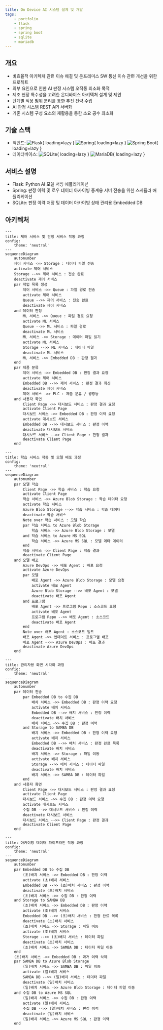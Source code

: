 ```yaml
---
title: On Device AI 시스템 설계 및 개발
tags:
    - portfolio
    - flask
    - spring
    - spring boot
    - sqlite
    - mariadb
---
```


## 개요

- 비효율적 아키텍처 관련 이슈 해결 및 온프레미스 SW 통신 이슈 관련 개선을 위한 프로젝트
- 외부 요인으로 인한 AI 판정 시스템 오작동 최소화 목적
- 제조 현장 특수성을 고려한 온디바이스 아키텍처 설계 및 제안
- 단계별 적용 범위 분리를 통한 추진 전략 수립
- AI 판정 시스템 REST API 서버화
- 기존 시스템 구성 요소의 재활용을 통한 소요 공수 최소화

## 기술 스택

- 백엔드: 
![Flask](https://img.shields.io/badge/Flask-000000?style=flat-square&logo=flask&logoColor=white){ loading=lazy }
![Spring](https://img.shields.io/badge/Spring-6DB33F?style=flat-square&logo=spring&logoColor=white){ loading=lazy }
![Spring Boot](https://img.shields.io/badge/Spring%20Boot-6DB33F?style=flat-square&logo=springboot&logoColor=white){ loading=lazy }
- 데이터베이스:
![SQLite](https://img.shields.io/badge/SQLite-003B57?style=flat-square&logo=sqlite&logoColor=white){ loading=lazy }
![MariaDB](https://img.shields.io/badge/MariaDB-003545?style=flat-square&logo=mariadb&logoColor=white){ loading=lazy }

## 서비스 설명

- Flask: Python AI 모델 서빙 애플리케이션
- Spring: 판정 이력 및 로우 데이터 아카이빙 중계용 서버 전송을 위한 스케쥴러 애플리케이션
- SQLite: 판정 이력 저장 및 데이터 아카이빙 상태 관리용 Embedded DB

## 아키텍처

```mermaid
---
title: 제어 서비스 및 판정 서비스 작동 과정
config:
    theme: 'neutral'
---
sequenceDiagram
    autonumber
    제어 서비스 ->> Storage : 데이터 파일 전송
    activate 제어 서비스
    Storage -->> 제어 서비스 : 전송 완료
    deactivate 제어 서비스
    par 작업 목록 생성
        제어 서비스 ->> Queue : 파일 경로 전송
        activate 제어 서비스
        Queue -->> 제어 서비스 : 전송 완료
        deactivate 제어 서비스
    and 데이터 판정
        ML 서비스 ->> Queue : 파일 경로 요청
        activate ML 서비스
        Queue -->> ML 서비스 : 파일 경로
        deactivate ML 서비스
        ML 서비스 ->> Storage : 데이터 파일 읽기
        activate ML 서비스
        Storage -->> ML 서비스 : 데이터 파일
        deactivate ML 서비스
        ML 서비스 ->> Embedded DB : 판정 결과
    end
    par 제품 분류
        제어 서비스 ->> Embedded DB : 판정 결과 요청
        activate 제어 서비스
        Embedded DB -->> 제어 서비스 : 판정 결과 회신
        deactivate 제어 서비스
        제어 서비스 ->> PLC : 제품 분류 / 경광등
    and 사용자 화면
        Client Page ->> 대시보드 서비스 : 판정 결과 요청
        activate Client Page
        대시보드 서비스 ->> Embedded DB : 판정 이력 요청
        activate 대시보드 서비스
        Embedded DB -->> 대시보드 서비스 : 판정 이력
        deactivate 대시보드 서비스
        대시보드 서비스 -->> Client Page : 판정 결과
        deactivate Client Page
    end
```

```mermaid
---
title: 학습 서비스 작동 및 모델 배포 과정
config:
    theme: 'neutral'
---
sequenceDiagram
    autonumber
    par 모델 학습
        Client Page ->> 학습 서비스 : 학습 요청
        activate Client Page
        학습 서비스 ->> Azure Blob Storage : 학습 데이터 요청
        activate 학습 서비스
        Azure Blob Storage -->> 학습 서비스 : 학습 데이터
        deactivate 학습 서비스
        Note over 학습 서비스 : 모델 학습
        par 학습 서비스 to Azure Blob Storage
            학습 서비스 ->> Azure Blob Storage : 모델
        and 학습 서비스 to Azure MS SQL
            학습 서비스 ->> Azure MS SQL : 모델 메타 데이터
        end
        학습 서비스 ->> Client Page : 학습 결과
        deactivate Client Page
    and 모델 배포
        Azure DevOps ->> 배포 Agent : 배포 요청
        activate Azure DevOps
        par 모델
            배포 Agent ->> Azure Blob Storage : 모델 요청
            activate 배포 Agent
            Azure Blob Storage -->> 배포 Agent : 모델
            deactivate 배포 Agent
        and 프로그램
            배포 Agent ->> 프로그램 Repo : 소스코드 요청
            activate 배포 Agent
            프로그램 Repo -->> 배포 Agent : 소스코드
            deactivate 배포 Agent
        end
        Note over 배포 Agent : 소스코드 빌드
        배포 Agent ->> 업데이트 서비스 : 프로그램 배포
        배포 Agent -->> Azure DevOps : 배포 결과
        deactivate Azure DevOps
    end
```

```mermaid
---
title: 관리자용 화면 시각화 과정
config:
    theme: 'neutral'
---
sequenceDiagram
    autonumber
    par 데이터 전송
        par Embedded DB to 수집 DB
            배치 서비스 ->> Embedded DB : 판정 이력 요청
            activate 배치 서비스
            Embedded DB -->> 배치 서비스 : 판정 이력
            deactivate 배치 서비스
            배치 서비스 ->> 수집 DB : 판정 이력
        and Storage to SAMBA DB
            배치 서비스 ->> Embedded DB : 판정 이력 요청
            activate 배치 서비스
            Embedded DB -->> 배치 서비스 : 판정 완료 목록
            deactivate 배치 서비스
            배치 서비스 ->> Storage : 파일 이동
            activate 배치 서비스
            Storage -->> 배치 서비스 : 데이터 파일
            deactivate 배치 서비스
            배치 서비스 ->> SAMBA DB : 데이터 파일
        end
    and 사용자 화면
        Client Page ->> 대시보드 서비스 : 판정 결과 요청
        activate Client Page
        대시보드 서비스 ->> 수집 DB : 판정 이력 요청
        activate 대시보드 서비스
        수집 DB -->> 대시보드 서비스 : 판정 이력
        deactivate 대시보드 서비스
        대시보드 서비스 -->> Client Page : 판정 결과
        deactivate Client Page
    end
```

```mermaid
---
title: 아카이빙 데이터 파이프라인 작동 과정
config:
    theme: 'neutral'
---
sequenceDiagram
    autonumber
    par Embedded DB to 수집 DB
        (초)배치 서비스 ->> Embedded DB : 판정 이력
        activate (초)배치 서비스
        Embedded DB -->> (초)배치 서비스 : 판정 이력
        deactivate (초)배치 서비스
        (초)배치 서비스 ->> 수집 DB : 판정 이력
    and Storage to SAMBA DB
        (초)배치 서비스 ->> Embedded DB : 판정 이력
        activate (초)배치 서비스
        Embedded DB -->> (초)배치 서비스 : 판정 완료 목록
        deactivate (초)배치 서비스
        (초)배치 서비스 ->> Storage : 파일 이동
        activate (초)배치 서비스
        Storage -->> (초)배치 서비스 : 데이터 파일
        deactivate (초)배치 서비스
        (초)배치 서비스 ->> SAMBA DB : 데이터 파일 이동
    end
    (초)배치 서비스 ->> Embedded DB : 과거 이력 삭제
    par SAMBA DB to Azure Blob Storage
        (일)배치 서비스 ->> SAMBA DB : 파일 이동
        activate (일)배치 서비스
        SAMBA DB -->> (일)배치 서비스 : 데이터 파일
        deactivate (일)배치 서비스
        (일)배치 서비스 ->> Azure Blob Storage : 데이터 파일 이동
    and 수집 DB to Azure MS SQL
        (일)배치 서비스 ->> 수집 DB : 판정 이력
        activate (일)배치 서비스
        수집 DB -->> (일)배치 서비스 : 판정 이력
        deactivate (일)배치 서비스
        (일)배치 서비스 ->> Azure MS SQL : 판정 이력
    end
```
